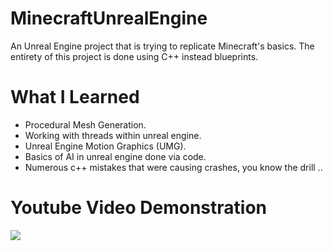 # MinecraftUnrealEngine

An Unreal Engine project that is trying to replicate Minecraft's basics. The entirety of this project is done using C++ instead blueprints.

# What I Learned
- Procedural Mesh Generation.
- Working with threads within unreal engine.
- Unreal Engine Motion Graphics (UMG).
- Basics of AI in unreal engine done via code.
- Numerous c++ mistakes that were causing crashes, you know the drill ..

# Youtube Video Demonstration

[![](https://i3.ytimg.com/vi/CbKadsbrW_g/maxresdefault.jpg)](https://youtu.be/CbKadsbrW_g)
